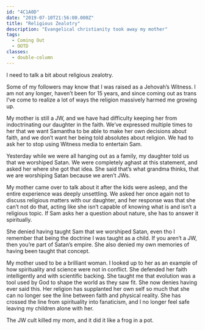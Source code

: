 ```yaml
---
id: "4C1A0D"
date: "2019-07-10T21:56:00.000Z"
title: "Religious Zealotry"
description: "Evangelical christianity took away my mother"
tags:
  - Coming Out
  - OOTD
classes:
  - double-column
---
```

I need to talk a bit about religious zealotry.

Some of my followers may know that I was raised as a Jehovah’s Witness. I am not any longer, haven’t been for 15 years, and since coming out as trans I’ve come to realize a lot of ways the religion massively harmed me growing up.

My mother is still a JW, and we have had difficulty keeping her from indoctrinating our daughter in the faith. We’ve expressed multiple times to her that we want Samantha to be able to make her own decisions about faith, and we don’t want her being told absolutes about religion. We had to ask her to stop using Witness media to entertain Sam.

Yesterday while we were all hanging out as a family, my daughter told us that we worshiped Satan. We were completely aghast at this statement, and asked her where she got that idea. She said that’s what grandma thinks, that we are worshiping Satan because we aren’t JWs.

My mother came over to talk about it after the kids were asleep, and the entire experience was deeply unsettling. We asked her once again not to discuss religious matters with our daughter, and her response was that she can’t not do that, acting like she isn’t capable of knowing what is and isn’t a religious topic. If Sam asks her a question about nature, she has to answer it spiritually.

She denied having taught Sam that we worshiped Satan, even tho I remember that being the doctrine I was taught as a child. If you aren’t a JW, then you’re part of Satan’s empire. She also denied my own memories of having been taught that concept.

My mother used to be a brilliant woman. I looked up to her as an example of how spirituality and science were not in conflict. She defended her faith intelligently and with scientific backing. She taught me that evolution was a tool used by God to shape the world as they saw fit. She now denies having ever said this. Her religion has supplanted her own self so much that she can no longer see the line between faith and physical reality. She has crossed the line from spirituality into fanaticism, and I no longer feel safe leaving my children alone with her.

The JW cult killed my mom, and it did it like a frog in a pot.
